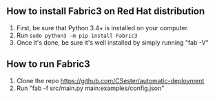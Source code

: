 ## How to install Fabric3 on Red Hat distribution ##

1. First, be sure that Python 3.4+ is installed on your computer.
2. Run ```sudo python3 -m pip install Fabric3```
3. Once it's done, be sure it's well installed by simply running "fab -V"

## How to run Fabric3 ##

1. Clone the repo https://github.com/CSester/automatic-deployment
2. Run "fab -f src/main.py main:examples/config.json"
